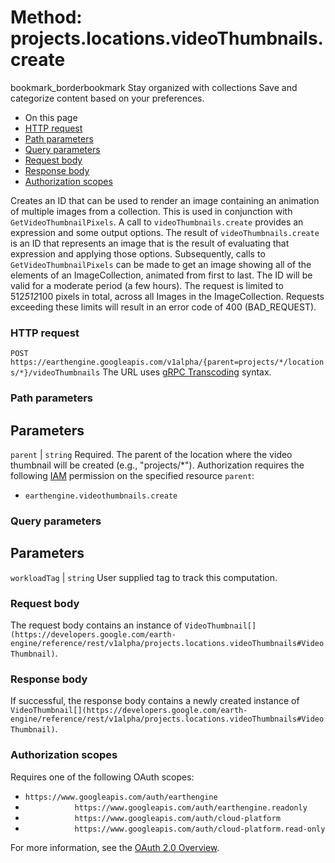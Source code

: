  
#  Method: projects.locations.videoThumbnails.create
bookmark_borderbookmark Stay organized with collections  Save and categorize content based on your preferences.
  * On this page
  * [HTTP request](https://developers.google.com/earth-engine/reference/rest/v1alpha/projects.locations.videoThumbnails/create#http-request)
  * [Path parameters](https://developers.google.com/earth-engine/reference/rest/v1alpha/projects.locations.videoThumbnails/create#path-parameters)
  * [Query parameters](https://developers.google.com/earth-engine/reference/rest/v1alpha/projects.locations.videoThumbnails/create#query-parameters)
  * [Request body](https://developers.google.com/earth-engine/reference/rest/v1alpha/projects.locations.videoThumbnails/create#request-body)
  * [Response body](https://developers.google.com/earth-engine/reference/rest/v1alpha/projects.locations.videoThumbnails/create#response-body)
  * [Authorization scopes](https://developers.google.com/earth-engine/reference/rest/v1alpha/projects.locations.videoThumbnails/create#authorization-scopes)


Creates an ID that can be used to render an image containing an animation of multiple images from a collection.
This is used in conjunction with `GetVideoThumbnailPixels`. A call to `videoThumbnails.create` provides an expression and some output options. The result of `videoThumbnails.create` is an ID that represents an image that is the result of evaluating that expression and applying those options. Subsequently, calls to `GetVideoThumbnailPixels` can be made to get an image showing all of the elements of an ImageCollection, animated from first to last. The ID will be valid for a moderate period (a few hours).
The request is limited to 512*512*100 pixels in total, across all Images in the ImageCollection. Requests exceeding these limits will result in an error code of 400 (BAD_REQUEST).
### HTTP request
`POST https://earthengine.googleapis.com/v1alpha/{parent=projects/*/locations/*}/videoThumbnails`
The URL uses [gRPC Transcoding](https://google.aip.dev/127) syntax.
### Path parameters
Parameters  
---  
`parent` |  `string` Required. The parent of the location where the video thumbnail will be created (e.g., "projects/*"). Authorization requires the following [IAM](https://cloud.google.com/iam/docs/) permission on the specified resource `parent`:
  * `earthengine.videothumbnails.create`

  
### Query parameters
Parameters  
---  
`workloadTag` |  `string` User supplied tag to track this computation.  
### Request body
The request body contains an instance of `VideoThumbnail[](https://developers.google.com/earth-engine/reference/rest/v1alpha/projects.locations.videoThumbnails#VideoThumbnail)`.
### Response body
If successful, the response body contains a newly created instance of `VideoThumbnail[](https://developers.google.com/earth-engine/reference/rest/v1alpha/projects.locations.videoThumbnails#VideoThumbnail)`.
### Authorization scopes
Requires one of the following OAuth scopes:
  * `https://www.googleapis.com/auth/earthengine`
  * `           https://www.googleapis.com/auth/earthengine.readonly`
  * `           https://www.googleapis.com/auth/cloud-platform`
  * `           https://www.googleapis.com/auth/cloud-platform.read-only`


For more information, see the [OAuth 2.0 Overview](https://developers.google.com/identity/protocols/OAuth2).
